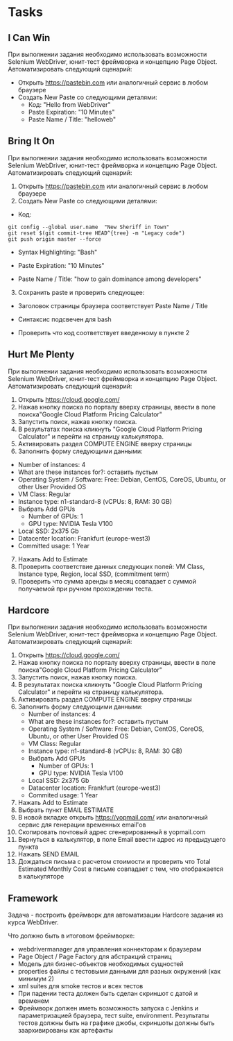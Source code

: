 # Tasks

## I Can Win
При выполнении задания необходимо использовать возможности Selenium WebDriver, юнит-тест фреймворка и концепцию Page Object. 
Автоматизировать следующий сценарий:

- Открыть https://pastebin.com или аналогичный сервис в любом браузере
- Создать New Paste со следующими деталями:
  * Код: "Hello from WebDriver"
  * Paste Expiration: "10 Minutes"
  * Paste Name / Title: "helloweb"

## Bring It On
При выполнении задания необходимо использовать возможности Selenium WebDriver, юнит-тест фреймворка и концепцию Page Object. 
Автоматизировать следующий сценарий:

1. Открыть https://pastebin.com  или аналогичный сервис в любом браузере
2. Создать New Paste со следующими деталями:
* Код:
```
git config --global user.name  "New Sheriff in Town"
git reset $(git commit-tree HEAD^{tree} -m "Legacy code")
git push origin master --force
```
* Syntax Highlighting: "Bash"

* Paste Expiration: "10 Minutes"

* Paste Name / Title: "how to gain dominance among developers"

3. Сохранить paste и проверить следующее:

* Заголовок страницы браузера соответствует Paste Name / Title

* Синтаксис подcвечен для bash

* Проверить что код соответствует введенному в пункте 2

## Hurt Me Plenty
При выполнении задания необходимо использовать возможности Selenium WebDriver, юнит-тест фреймворка и концепцию Page Object. 
Автоматизировать следующий сценарий:

1. Открыть https://cloud.google.com/
2. Нажав кнопку поиска по порталу вверху страницы, ввести в поле поиска"Google Cloud Platform Pricing Calculator"
3. Запустить поиск, нажав кнопку поиска.
4. В результатах поиска кликнуть "Google Cloud Platform Pricing Calculator" и перейти на страницу калькулятора.
5. Активировать раздел COMPUTE ENGINE вверху страницы
6. Заполнить форму следующими данными:
  * Number of instances: 4
  * What are these instances for?: оставить пустым
  * Operating System / Software: Free: Debian, CentOS, CoreOS, Ubuntu, or other User Provided OS
  * VM Class: Regular
  * Instance type: n1-standard-8    (vCPUs: 8, RAM: 30 GB)
  * Выбрать Add GPUs
    * Number of GPUs: 1
    * GPU type: NVIDIA Tesla V100
  * Local SSD: 2x375 Gb
  * Datacenter location: Frankfurt (europe-west3)
  * Committed usage: 1 Year
7. Нажать Add to Estimate
8. Проверить соответствие данных следующих полей: VM Class, Instance type, Region, local SSD, (commitment term)
9. Проверить что сумма аренды в месяц совпадает с суммой получаемой при ручном прохождении теста.

## Hardcore
При выполнении задания необходимо использовать возможности Selenium WebDriver, юнит-тест фреймворка и концепцию Page Object. Автоматизировать следующий сценарий:

1. Открыть https://cloud.google.com/
2. Нажав кнопку поиска по порталу вверху страницы, ввести в поле поиска"Google Cloud Platform Pricing Calculator"
3. Запустить поиск, нажав кнопку поиска.
4. В результатах поиска кликнуть "Google Cloud Platform Pricing Calculator" и перейти на страницу калькулятора.
5. Активировать раздел COMPUTE ENGINE вверху страницы
6. Заполнить форму следующими данными:
    * Number of instances: 4
    * What are these instances for?: оставить пустым
    * Operating System / Software: Free: Debian, CentOS, CoreOS, Ubuntu, or other User Provided OS
    * VM Class: Regular
    * Instance type: n1-standard-8    (vCPUs: 8, RAM: 30 GB)
    * Выбрать Add GPUs
        * Number of GPUs: 1
        * GPU type: NVIDIA Tesla V100
    * Local SSD: 2x375 Gb
    * Datacenter location: Frankfurt (europe-west3)
    * Commited usage: 1 Year
7. Нажать Add to Estimate
8. Выбрать пункт EMAIL ESTIMATE
9. В новой вкладке открыть https://yopmail.com/ или аналогичный сервис для генерации временных email'ов
10. Скопировать почтовый адрес сгенерированный в yopmail.com
11. Вернуться в калькулятор, в поле Email ввести адрес из предыдущего пункта
12. Нажать SEND EMAIL
13. Дождаться письма с расчетом стоимости и проверить что Total Estimated Monthly Cost в письме совпадает с тем, что отображается в калькуляторе

## Framework
Задача - построить фреймворк для автоматизации Hardcore задания из курса WebDriver.

Что должно быть в итоговом фреймворке:

- webdrivermanager для управления коннекторам к браузерам
- Page Object / Page Factory для абстракций страниц
- Модель для бизнес-объектов необходимых сущностей
- properties файлы с тестовыми данными для разных окружений (как минимум 2)
- xml suites для smoke тестов и всех тестов
- При падении теста должен быть сделан скриншот с датой и временем
- Фреймворк должен иметь возможность запуска с Jenkins и параметризацией браузера, тест suite, environment. Результаты тестов должны быть на графике джобы, скриншоты должны быть заархивированы как артефакты
